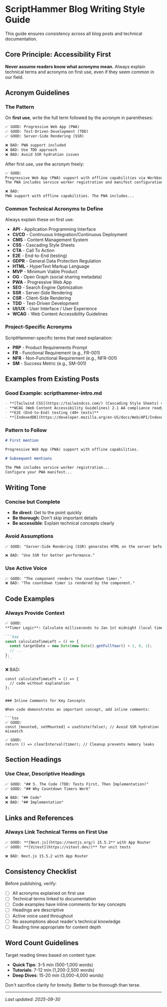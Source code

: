 # ScriptHammer Blog Writing Style Guide

This guide ensures consistency across all blog posts and technical documentation.

## Core Principle: Accessibility First

**Never assume readers know what acronyms mean.** Always explain technical terms and acronyms on first use, even if they seem common in our field.

## Acronym Guidelines

### The Pattern

On **first use**, write the full term followed by the acronym in parentheses:

```markdown
✅ GOOD: Progressive Web App (PWA)
✅ GOOD: Test-Driven Development (TDD)
✅ GOOD: Server-Side Rendering (SSR)

❌ BAD: PWA support included
❌ BAD: Use TDD approach
❌ BAD: Avoid SSR hydration issues
```

After first use, use the acronym freely:

```markdown
✅ GOOD:
Progressive Web App (PWA) support with offline capabilities via Workbox.
The PWA includes service worker registration and manifest configuration.

❌ BAD:
PWA support with offline capabilities. The PWA includes...
```

### Common Technical Acronyms to Define

Always explain these on first use:

- **API** - Application Programming Interface
- **CI/CD** - Continuous Integration/Continuous Deployment
- **CMS** - Content Management System
- **CSS** - Cascading Style Sheets
- **CTA** - Call To Action
- **E2E** - End-to-End (testing)
- **GDPR** - General Data Protection Regulation
- **HTML** - HyperText Markup Language
- **MVP** - Minimum Viable Product
- **OG** - Open Graph (social sharing metadata)
- **PWA** - Progressive Web App
- **SEO** - Search Engine Optimization
- **SSR** - Server-Side Rendering
- **CSR** - Client-Side Rendering
- **TDD** - Test-Driven Development
- **UI/UX** - User Interface / User Experience
- **WCAG** - Web Content Accessibility Guidelines

### Project-Specific Acronyms

ScriptHammer-specific terms that need explanation:

- **PRP** - Product Requirements Prompt
- **FR** - Functional Requirement (e.g., FR-001)
- **NFR** - Non-Functional Requirement (e.g., NFR-001)
- **SM** - Success Metric (e.g., SM-001)

## Examples from Existing Posts

### Good Example: scripthammer-intro.md

```markdown
- **[Tailwind CSS](https://tailwindcss.com/) (Cascading Style Sheets) v4**
- **WCAG (Web Content Accessibility Guidelines) 2.1 AA compliance ready**
- **E2E (End-to-End) testing (40+ tests)**
- **[IndexedDB](https://developer.mozilla.org/en-US/docs/Web/API/IndexedDB_API) for local data storage**
```

### Pattern to Follow

```markdown
# First mention

Progressive Web App (PWA) support with offline capabilities.

# Subsequent mentions

The PWA includes service worker registration...
Configure your PWA manifest...
```

## Writing Tone

### Concise but Complete

- **Be direct**: Get to the point quickly
- **Be thorough**: Don't skip important details
- **Be accessible**: Explain technical concepts clearly

### Avoid Assumptions

```markdown
✅ GOOD: "Server-Side Rendering (SSR) generates HTML on the server before sending to the client."

❌ BAD: "Use SSR for better performance."
```

### Use Active Voice

```markdown
✅ GOOD: "The component renders the countdown timer."
❌ BAD: "The countdown timer is rendered by the component."
```

## Code Examples

### Always Provide Context

````markdown
✅ GOOD:
**Timer Logic**: Calculate milliseconds to Jan 1st midnight (local timezone), convert to days/hours/minutes/seconds with modulo math

```tsx
const calculateTimeLeft = () => {
  const targetDate = new Date(new Date().getFullYear() + 1, 0, 1);
  // ...
};
```
````

❌ BAD:

```tsx
const calculateTimeLeft = () => {
  // code without explanation
};
```

````

### Inline Comments for Key Concepts

When code demonstrates an important concept, add inline comments:

```tsx
✅ GOOD:
const [mounted, setMounted] = useState(false); // Avoid SSR hydration mismatch

✅ GOOD:
return () => clearInterval(timer); // Cleanup prevents memory leaks
````

## Section Headings

### Use Clear, Descriptive Headings

```markdown
✅ GOOD: "## 5. The Code (TDD: Tests First, Then Implementation)"
✅ GOOD: "## Why Countdown Timers Work"

❌ BAD: "## Code"
❌ BAD: "## Implementation"
```

## Links and References

### Always Link Technical Terms on First Use

```markdown
✅ GOOD: **[Next.js](https://nextjs.org/) 15.5.2** with App Router
✅ GOOD: **[Vitest](https://vitest.dev/)** for unit tests

❌ BAD: Next.js 15.5.2 with App Router
```

## Consistency Checklist

Before publishing, verify:

- [ ] All acronyms explained on first use
- [ ] Technical terms linked to documentation
- [ ] Code examples have inline comments for key concepts
- [ ] Headings are descriptive
- [ ] Active voice used throughout
- [ ] No assumptions about reader's technical knowledge
- [ ] Reading time appropriate for content depth

## Word Count Guidelines

Target reading times based on content type:

- **Quick Tips**: 3-5 min (500-1,000 words)
- **Tutorials**: 7-12 min (1,200-2,500 words)
- **Deep Dives**: 15-20 min (3,000-4,000 words)

Don't sacrifice clarity for brevity. Better to be thorough than terse.

---

_Last updated: 2025-09-30_
